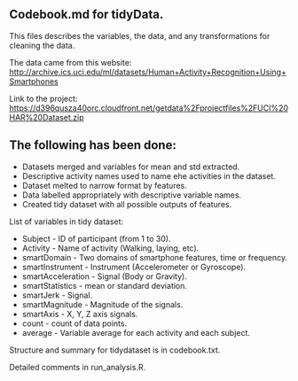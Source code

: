 ## Codebook.md for tidyData.

This files describes the variables, the data, and any transformations for cleaning the data.

The data came from this website:
http://archive.ics.uci.edu/ml/datasets/Human+Activity+Recognition+Using+Smartphones

Link to the project:
https://d396qusza40orc.cloudfront.net/getdata%2Fprojectfiles%2FUCI%20HAR%20Dataset.zip

## The following has been done:

* Datasets merged and variables for mean and std extracted.
* Descriptive activity names used to name ehe activities in the dataset.
* Dataset melted to narrow format by features.
* Data labelled appropriately with descriptive variable names.
* Created tidy dataset with all possible outputs of features.

List of variables in tidy dataset:

* Subject - ID of participant (from 1 to 30).
* Activity - Name of activity (Walking, laying, etc).
* smartDomain - Two domains of smartphone features, time or frequency.
* smartInstrument - Instrument (Accelerometer or Gyroscope).
* smartAcceleration - Signal (Body or Gravity).
* smartStatistics - mean or standard deviation.
* smartJerk - Signal.
* smartMagnitude - Magnitude of the signals.
* smartAxis - X, Y, Z axis signals.
* count - count of data points.
* average - Variable average for each activity and each subject.

Structure and summary for tidydataset is in codebook.txt.

Detailed comments in run_analysis.R.
